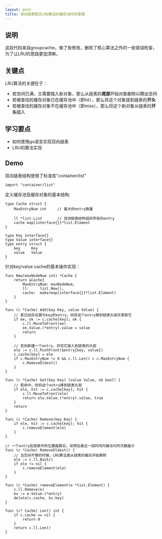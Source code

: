 ```yaml
---
layout: post
title: 双向链表配合LRU算法的缓存池内存管理
---
```


## 说明

这段代码来自groupcache，做了些修改，删除了核心算法之外的一些错误检查，为了让LRU的思路更加清晰。

## 关键点

LRU算法的关键在于：

* 若空间已满，又需要插入新对象，那么从链表的**尾部**开始对象删除以腾出空间
* 若被查找的缓存对象已在缓存池中（即hit），那么将这个对象提到链表的**开头**
* 若被查找的缓存对象不在缓存池中（即miss），那么将这个新对象从链表的**开头**插入

## 学习要点

* 如何使用go语言实现双向链表
* LRU的算法实现

## Demo

双向链表结构使用了标准库"container/list"

    import "container/list"

定义缓存池及缓存对象的基本结构:

    type Cache struct {
        MaxEntryNum int     // 最大的entry数量

        ll *list.List       // 双向链表结构组织所有的entry
        cache map[interface{}]*list.Element
    }

    type Key interface{}
    type Value interface{}
    type entry struct {
        key     Key
        value   Value
    }

针对key/value cache的基本操作实现：

    func New(maxNodeNum int) *Cache {
        return &Cache{
            MaxEntryNum: maxNodeNum,
            ll:     list.New(),
            cache:  make(map[interface{}]*list.Element)
        }
    }

    func (c *Cache) Add(key Key, value Value) {
        // 若已经存在键为key的entry，则将这个entry移到链表头部并更新它
        if ee, ok := c.cache[key]; ok {
            c.ll.MoveToFront(ee)
            ee.Value.(*entry).value = value
            return
        }

        // 否则新建一个entry，并将它插入到链表的头部
        ele := c.ll.PushFront(&entry{key, value})
        c.cache[key] = ele
        if c.MaxEntryNum != 0 && c.ll.Len() > c.MaxEntryNum {
            c.RemoveOldest()
        }
    }

    func (c *Cache) Get(key Key) (value Value, ok bool) {
        // 若命中，则将这个entry移到链表头部
        if ele, hit := c.cache[key]; hit {
            c.ll.MoveToFront(ele)
            return ele.Value.(*entry).value, true
        }
        return
    }

    func (c *Cache) Remove(key Key) {
        if ele, hit := c.cache[key]; hit {
            c.removeElement(ele)
        }
    }

    // 一个entry在链表中的位置越靠后，说明在最近一段时间内被访问的次数越少
    func (c *Cache) RemoveOldest() {
        // 当空间不够的时候，LRU算法是从链表的最后开始删除
        ele := c.ll.Back()
        if ele != nil {
            c.removeElement(ele)
        }
    }

    func (c *Cache) removeElement(e *list.Element) {
        c.ll.Remove(e)
        kv := e.Value.(*entry)
        delete(c.cache, kv.key)
    }

    func (c* Cache) Len() int {
        if c.cache == nil {
            return 0
        }
        return c.ll.Len()
    }

